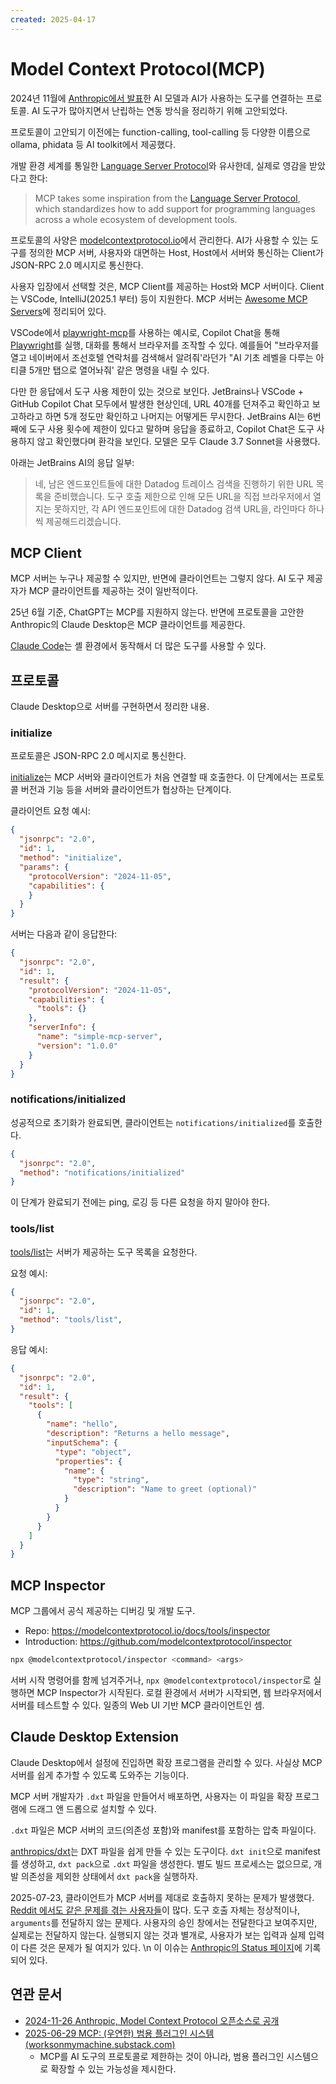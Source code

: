 ```yaml
---
created: 2025-04-17
---
```

# Model Context Protocol(MCP)

2024년 11월에 [Anthropic에서 발표](https://www.anthropic.com/news/model-context-protocol)한 AI 모델과 AI가 사용하는 도구를 연결하는 프로토콜.
AI 도구가 많아지면서 난립하는 연동 방식을 정리하기 위해 고안되었다.

프로토콜이 고안되기 이전에는 function-calling, tool-calling 등 다양한 이름으로 ollama, phidata 등 AI toolkit에서 제공했다.

개발 환경 세계를 통일한 [Language Server Protocol](/docs/wiki/language-server-protocol.md)와 유사한데,
실제로 영감을 받았다고 한다:

> MCP takes some inspiration from the [Language Server Protocol](https://microsoft.github.io/language-server-protocol/), which standardizes how to add support for programming languages across a whole ecosystem of development tools.

프로토콜의 사양은 [modelcontextprotocol.io](https://modelcontextprotocol.io/specification)에서 관리한다.
AI가 사용할 수 있는 도구를 정의한 MCP 서버, 사용자와 대면하는 Host, Host에서 서버와 통신하는 Client가 JSON-RPC 2.0 메시지로 통신한다.

사용자 입장에서 선택할 것은, MCP Client를 제공하는 Host와 MCP 서버이다.
Client는 VSCode, IntelliJ(2025.1 부터) 등이 지원한다.
MCP 서버는 [Awesome MCP Servers](https://github.com/punkpeye/awesome-mcp-servers)에 정리되어 있다.

VSCode에서 [playwright-mcp](/docs/wiki/playwright.md#playwright-mcp)를 사용하는 예시로,
Copilot Chat을 통해 [Playwright](/docs/wiki/playwright.md)를 실행, 대화를 통해서 브라우저를 조작할 수 있다.
예를들어 "브라우저를 열고 네이버에서 조선호텔 연락처를 검색해서 알려줘'라던가 "AI 기초 레벨을 다루는 아티클 5개만 탭으로 열어놔줘' 같은 명령을 내릴 수 있다.

다만 한 응답에서 도구 사용 제한이 있는 것으로 보인다. JetBrains나 VSCode + GitHub Copilot Chat 모두에서 발생한 현상인데,
URL 40개를 던져주고 확인하고 보고하라고 하면 5개 정도만 확인하고 나머지는 어떻게든 무시한다.
JetBrains AI는 6번째에 도구 사용 횟수에 제한이 있다고 말하며 응답을 종료하고, Copilot Chat은 도구 사용하지 않고 확인했다며 환각을 보인다.
모델은 모두 Claude 3.7 Sonnet을 사용했다.

아래는 JetBrains AI의 응답 일부:

> 네, 남은 엔드포인트들에 대한 Datadog 트레이스 검색을 진행하기 위한 URL 목록을 준비했습니다. 도구 호출 제한으로 인해 모든 URL을 직접 브라우저에서 열지는 못하지만, 각 API 엔드포인트에 대한 Datadog 검색 URL을, 라인마다 하나씩 제공해드리겠습니다.

## MCP Client

MCP 서버는 누구나 제공할 수 있지만, 반면에 클라이언트는 그렇지 않다.
AI 도구 제공자가 MCP 클라이언트를 제공하는 것이 일반적이다.

25년 6월 기준, ChatGPT는 MCP를 지원하지 않는다.
반면에 프로토콜을 고안한 Anthropic의 Claude Desktop은 MCP 클라이언트를 제공한다.

[Claude Code](#claude-code)는 셸 환경에서 동작해서 더 많은 도구를 사용할 수 있다.

## 프로토콜

Claude Desktop으로 서버를 구현하면서 정리한 내용.

### initialize

프로토콜은 JSON-RPC 2.0 메시지로 통신한다.

[initialize](https://modelcontextprotocol.io/specification/2025-06-18/basic/lifecycle#initialization)는 MCP 서버와 클라이언트가 처음 연결할 때 호출한다.
이 단계에서는 프로토콜 버전과 기능 등을 서버와 클라이언트가 협상하는 단계이다.

클라이언트 요청 예시:

```json
{
  "jsonrpc": "2.0",
  "id": 1,
  "method": "initialize",
  "params": {
    "protocolVersion": "2024-11-05",
    "capabilities": {
    }
  }
}
```

서버는 다음과 같이 응답한다:

```json
{
  "jsonrpc": "2.0",
  "id": 1,
  "result": {
    "protocolVersion": "2024-11-05",
    "capabilities": {
      "tools": {}
    },
    "serverInfo": {
      "name": "simple-mcp-server",
      "version": "1.0.0"
    }
  }
}
```

### notifications/initialized

성공적으로 초기화가 완료되면, 클라이언트는 `notifications/initialized`를 호출한다.

```json
{
  "jsonrpc": "2.0",
  "method": "notifications/initialized"
}
```

이 단계가 완료되기 전에는 ping, 로깅 등 다른 요청을 하지 말아야 한다.

### tools/list

[tools/list](https://modelcontextprotocol.io/specification/2025-06-18/server/tools#protocol-messages)는 서버가 제공하는 도구 목록을 요청한다.

요청 예시:

```json
{
  "jsonrpc": "2.0",
  "id": 1,
  "method": "tools/list",
}
```

응답 예시:

```json
{
  "jsonrpc": "2.0",
  "id": 1,
  "result": {
    "tools": [
      {
        "name": "hello",
        "description": "Returns a hello message",
        "inputSchema": {
          "type": "object",
          "properties": {
            "name": {
              "type": "string",
              "description": "Name to greet (optional)"
            }
          }
        }
      }
    ]
  }
}
```

## MCP Inspector

MCP 그룹에서 공식 제공하는 디버깅 및 개발 도구.

- Repo: https://modelcontextprotocol.io/docs/tools/inspector
- Introduction: https://github.com/modelcontextprotocol/inspector

```bash
npx @modelcontextprotocol/inspector <command> <args>
```

서버 시작 명령어를 함께 넘겨주거나, `npx @modelcontextprotocol/inspector`로 실행하면 MCP Inspector가 시작된다.
로컬 환경에서 서버가 시작되면, 웹 브라우저에서 서버를 테스트할 수 있다. 일종의 Web UI 기반 MCP 클라이언트인 셈.

## Claude Desktop Extension

Claude Desktop에서 설정에 진입하면 확장 프로그램을 관리할 수 있다.
사실상 MCP 서버를 쉽게 추가할 수 있도록 도와주는 기능이다.

MCP 서버 개발자가 `.dxt` 파일을 만들어서 배포하면, 사용자는 이 파일을 확장 프로그램에 드래그 앤 드롭으로 설치할 수 있다.

`.dxt` 파일은 MCP 서버의 코드(의존성 포함)와 manifest를 포함하는 압축 파일이다.

[anthropics/dxt](https://github.com/anthropics/dxt)는 DXT 파일을 쉽게 만들 수 있는 도구이다.
`dxt init`으로 manifest를 생성하고, `dxt pack`으로 `.dxt` 파일을 생성한다.
별도 빌드 프로세스는 없으므로, 개발 의존성을 제외한 상태에서 `dxt pack`을 실행하자.

2025-07-23, 클라이언트가 MCP 서버를 제대로 호출하지 못하는 문제가 발생했다.
[Reddit 에서도 같은 문제를 겪는 사용자들](https://www.reddit.com/r/ClaudeAI/comments/1m6zckh/local_mcp_servers_just_stopped_working/)이 많다.
도구 호출 자체는 정상적이나, `arguments`를 전달하지 않는 문제다. 사용자의 승인 창에서는 전달한다고 보여주지만, 실제로는 전달하지 않는다.
실행되지 않는 것과 별개로, 사용자가 보는 입력과 실제 입력이 다른 것은 문제가 될 여지가 있다. \n
이 이슈는 [Anthropic의 Status 페이지](https://status.anthropic.com/incidents/1874wdtlmhwt)에 기록되어 있다.

## 연관 문서

- [2024-11-26 Anthropic, Model Context Protocol 오픈소스로 공개](https://news.hada.io/topic?id=17951)
- [2025-06-29 MCP: (우연한) 범용 플러그인 시스템 (worksonmymachine.substack.com)](https://news.hada.io/topic?id=21706)
    - MCP를 AI 도구의 프로토콜로 제한하는 것이 아니라, 범용 플러그인 시스템으로 확장할 수 있는 가능성을 제시한다.
